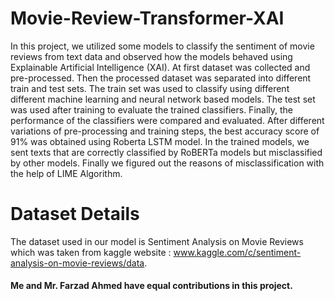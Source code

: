 # Movie-Review-Transformer-XAI
In this project, we utilized some models to classify the sentiment
of movie reviews from text data and observed how the models
behaved using Explainable Artificial Intelligence (XAI). At first
dataset was collected and pre-processed. Then the processed
dataset was separated into different train and test sets. The
train set was used to classify using different different machine
learning and neural network based models. The test set was
used after training to evaluate the trained classifiers. Finally,
the performance of the classifiers were compared and evaluated.
After different variations of pre-processing and training steps, the
best accuracy score of 91% was obtained using Roberta LSTM
model. In the trained models, we sent texts that are correctly
classified by RoBERTa models but misclassified by other models.
Finally we figured out the reasons of misclassification with the
help of LIME Algorithm.

# Dataset Details
The dataset used in our model is Sentiment Analysis on
Movie Reviews which was taken from kaggle website :
www.kaggle.com/c/sentiment-analysis-on-movie-reviews/data.

#### Me and Mr. Farzad Ahmed have equal contributions in this project.

